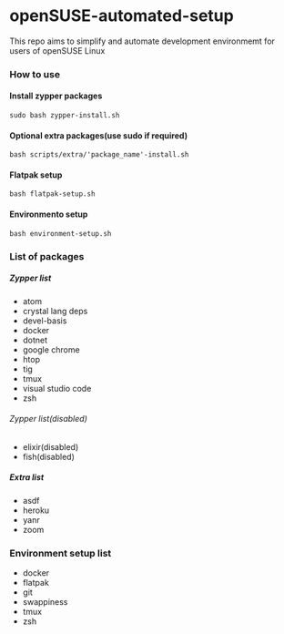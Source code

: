 # openSUSE-automated-setup
This repo aims to simplify and automate development environmemt for users of openSUSE Linux

### How to use

#### Install zypper packages
```
sudo bash zypper-install.sh
```

#### Optional extra packages(use sudo if required)
```
bash scripts/extra/'package_name'-install.sh
```

#### Flatpak setup
```
bash flatpak-setup.sh
```

#### Environmento setup
```
bash environment-setup.sh
```

### List of packages

##### Zypper list
* atom
* crystal lang deps
* devel-basis
* docker
* dotnet
* google chrome
* htop
* tig
* tmux
* visual studio code
* zsh

###### Zypper list(disabled)
* elixir(disabled)
* fish(disabled)

##### Extra list
* asdf
* heroku
* yanr
* zoom

### Environment setup list
* docker
* flatpak
* git
* swappiness
* tmux
* zsh
